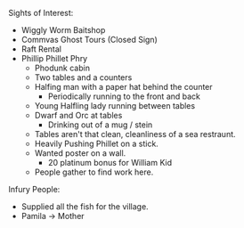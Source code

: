 Sights of Interest:
- Wiggly Worm Baitshop
- Commvas Ghost Tours (Closed Sign)
- Raft Rental
- Phillip Phillet Phry
	- Phodunk cabin
	- Two tables and a counters
	- Halfing man with a paper hat behind the counter
		- Periodically running to the front and back
	- Young Halfling lady running between tables
	- Dwarf and Orc at tables
		- Drinking out of a mug / stein
	- Tables aren't that clean, cleanliness of a sea restraunt.
	- Heavily Pushing Phillet on a stick.
	- Wanted poster on a wall.
		- 20 platinum bonus for William Kid
	- People gather to find work here.

Infury People:
- Supplied all the fish for the village.
- Pamila -> Mother

